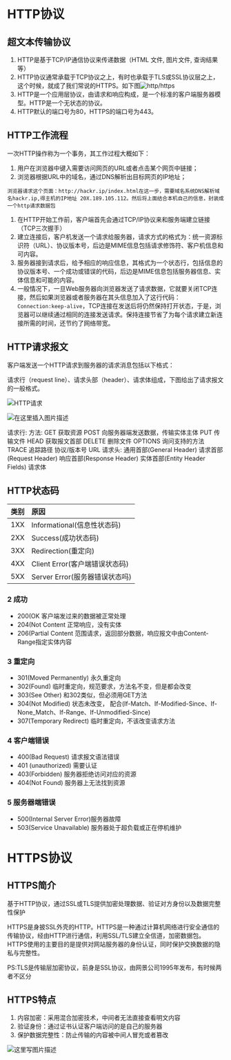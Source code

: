 # HTTP协议

## **超文本传输协议**

1. HTTP是基于TCP/IP通信协议来传递数据（HTML 文件, 图片文件, 查询结果等）
2. HTTP协议通常承载于TCP协议之上，有时也承载于TLS或SSL协议层之上，这个时候，就成了我们常说的HTTPS。如下图![http/https](https://user-gold-cdn.xitu.io/2018/4/16/162cd3df803538f6?imageView2/0/w/1280/h/960/format/webp/ignore-error/1)
3. HTTP是一个应用层协议，由请求和响应构成，是一个标准的客户端服务器模型。HTTP是一个无状态的协议。
4. HTTP默认的端口号为80，HTTPS的端口号为443。



## HTTP工作流程

一次HTTP操作称为一个事务，其工作过程大概如下：

1. 用户在浏览器中键入需要访问网页的URL或者点击某个网页中链接；
2. 浏览器根据URL中的域名，通过DNS解析出目标网页的IP地址；

```
浏览器请求这个页面：http://hackr.ip/index.html在这一步，需要域名系统DNS解析域名hackr.ip,得主机的IP地址 20X.189.105.112。然后将上面结合本机自己的信息，封装成一个http请求数据包
```

1. 在HTTP开始工作前，客户端首先会通过TCP/IP协议来和服务端建立链接（TCP三次握手）
2. 建立连接后，客户机发送一个请求给服务器，请求方式的格式为：统一资源标识符（URL）、协议版本号，后边是MIME信息包括请求修饰符、客户机信息和可内容。
3. 服务器接到请求后，给予相应的响应信息，其格式为一个状态行，包括信息的协议版本号、一个成功或错误的代码，后边是MIME信息包括服务器信息、实体信息和可能的内容。
4. 一般情况下，一旦Web服务器向浏览器发送了请求数据，它就要关闭TCP连接，然后如果浏览器或者服务器在其头信息加入了这行代码：`Connection:keep-alive`，TCP连接在发送后将仍然保持打开状态，于是，浏览器可以继续通过相同的连接发送请求。保持连接节省了为每个请求建立新连接所需的时间，还节约了网络带宽。



## HTTP请求报文

客户端发送一个HTTP请求到服务器的请求消息包括以下格式：

请求行（request line）、请求头部（header）、请求体组成，下图给出了请求报文的一般格式。

![HTTP请求](https://user-gold-cdn.xitu.io/2018/4/16/162cdac93015af8f?imageView2/0/w/1280/h/960/format/webp/ignore-error/1)



![在这里插入图片描述](https://img-blog.csdnimg.cn/2019080311162578.png?x-oss-process=image/watermark,type_ZmFuZ3poZW5naGVpdGk,shadow_10,text_aHR0cHM6Ly9ibG9nLmNzZG4ubmV0L3hpYW9taW5nMTAwMDAx,size_16,color_FFFFFF,t_70)

请求行:
    方法:
        GET 获取资源
        POST 向服务器端发送数据，传输实体主体
        PUT 传输文件
        HEAD 获取报文首部
        DELETE 删除文件
        OPTIONS 询问支持的方法
        TRACE 追踪路径
    协议/版本号
    URL
请求头:
    通用首部(General Header)
    请求首部(Request Header)
    响应首部(Response Header)
    实体首部(Entity Header Fields)
请求体

## HTTP状态码

| 类别 | 原因                           |
| :--- | :----------------------------- |
| 1XX  | Informational(信息性状态码)    |
| 2XX  | Success(成功状态码)            |
| 3XX  | Redirection(重定向)            |
| 4XX  | Client Error(客户端错误状态码) |
| 5XX  | Server Error(服务器错误状态吗) |

### 2  成功

* 200(OK 客户端发过来的数据被正常处理
* 204(Not Content 正常响应，没有实体
* 206(Partial Content 范围请求，返回部分数据，响应报文中由Content-Range指定实体内容

### 3  重定向

* 301(Moved Permanently) 永久重定向
* 302(Found) 临时重定向，规范要求，方法名不变，但是都会改变
* 303(See Other) 和302类似，但必须用GET方法
* 304(Not Modified) 状态未改变， 配合(If-Match、If-Modified-Since、If-None_Match、If-Range、If-Unmodified-Since)
* 307(Temporary Redirect) 临时重定向，不该改变请求方法



### 4  客户端错误

* 400(Bad Request) 请求报文语法错误
* 401 (unauthorized) 需要认证
* 403(Forbidden) 服务器拒绝访问对应的资源
* 404(Not Found) 服务器上无法找到资源

### 5  服务器端错误

* 500(Internal Server Error)服务器故障
* 503(Service Unavailable) 服务器处于超负载或正在停机维护



# HTTPS协议



## HTTPS简介

基于HTTP协议，通过SSL或TLS提供加密处理数据、验证对方身份以及数据完整性保护

HTTPS是身披SSL外壳的HTTP。HTTPS是一种通过计算机网络进行安全通信的传输协议，经由HTTP进行通信，利用SSL/TLS建立全信道，加密数据包。HTTPS使用的主要目的是提供对网站服务器的身份认证，同时保护交换数据的隐私与完整性。

PS:TLS是传输层加密协议，前身是SSL协议，由网景公司1995年发布，有时候两者不区分

## HTTPS特点

1. 内容加密：采用混合加密技术，中间者无法直接查看明文内容
2. 验证身份：通过证书认证客户端访问的是自己的服务器
3. 保护数据完整性：防止传输的内容被中间人冒充或者篡改





![这里写图片描述](https://img-blog.csdn.net/20180719094756330?watermark/2/text/aHR0cHM6Ly9ibG9nLmNzZG4ubmV0L3hpYW9taW5nMTAwMDAx/font/5a6L5L2T/fontsize/400/fill/I0JBQkFCMA==/dissolve/70)